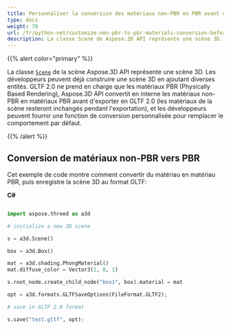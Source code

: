 ```yaml
---
title: Personnaliser la conversion des matériaux non-PBR en PBR avant de sauvegarder les scènes 3D au format GLTF 2.0
type: docs
weight: 70
url: /fr/python-net/customize-non-pbr-to-pbr-materials-conversion-before-saving-3d-scenes-to-gltf-2-0-format/
description: La classe Scene de Aspose.3D API représente une scène 3D. Les développeurs peuvent déjà construire une scène 3D en ajoutant diverses entités. GLTF 2.0 prend uniquement en charge les matériaux PBR (Physically Based Rendering), Aspose.3D API convertit en interne les matériaux non-PBR en matériaux PBR avant d'exporter vers GLTF 2.0.
---
```

{{% alert color="primary" %}} 

La classe [`Scene`](https://reference.aspose.com/3d/net/aspose.threed/scene) de la scène Aspose.3D API représente une scène 3D. Les développeurs peuvent déjà construire une scène 3D en ajoutant diverses entités. GLTF 2.0 ne prend en charge que les matériaux PBR (Physically Based Rendering), Aspose.3D API convertit en interne les matériaux non-PBR en matériaux PBR avant d'exporter en GLTF 2.0 (les matériaux de la scène resteront inchangés pendant l'exportation), et les développeurs peuvent fournir une fonction de conversion personnalisée pour remplacer le comportement par défaut.

{{% /alert %}} 
##  **Conversion de matériaux non-PBR vers PBR**
Cet exemple de code montre comment convertir du matériau en matériau PBR, puis enregistre la scène 3D au format GLTF:

**C#**

```py

import aspose.threed as a3d

# initialize a new 3D scene

s = a3d.Scene()

box = a3d.Box()

mat = a3d.shading.PhongMaterial()
mat.diffuse_color = Vector3(1, 0, 1)

s.root_node.create_child_node("box1", box).material = mat

opt = a3d.formats.GLTFSaveOptions(FileFormat.GLTF2);

# save in GLTF 2.0 format

s.save("test.gltf", opt);

```

